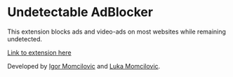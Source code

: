 # Undetectable AdBlocker

This extension blocks ads and video-ads on most websites while remaining undetected.

[Link to extension here](https://chrome.google.com/webstore/detail/undetectable-adblocker/gcfcpohokifjldeandkfjoboemihipmb)

Developed by [Igor Momcilovic](https://github.com/igormomc) and [Luka Momcilovic](https://github.com/lukamo1996).
